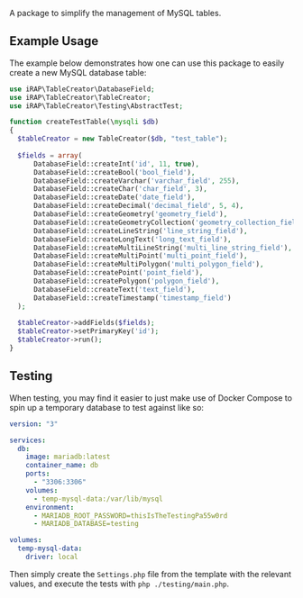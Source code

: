 A package to simplify the management of MySQL tables.

## Example Usage
The example below demonstrates how one can use this package to easily create a new MySQL database
table:

```php
use iRAP\TableCreator\DatabaseField;
use iRAP\TableCreator\TableCreator;
use iRAP\TableCreator\Testing\AbstractTest;

function createTestTable(\mysqli $db)
{
  $tableCreator = new TableCreator($db, "test_table");
          
  $fields = array(
      DatabaseField::createInt('id', 11, true),
      DatabaseField::createBool('bool_field'),
      DatabaseField::createVarchar('varchar_field', 255),
      DatabaseField::createChar('char_field', 3),
      DatabaseField::createDate('date_field'),
      DatabaseField::createDecimal('decimal_field', 5, 4),
      DatabaseField::createGeometry('geometry_field'),
      DatabaseField::createGeometryCollection('geometry_collection_field'),
      DatabaseField::createLineString('line_string_field'),
      DatabaseField::createLongText('long_text_field'),
      DatabaseField::createMultiLineString('multi_line_string_field'),
      DatabaseField::createMultiPoint('multi_point_field'),
      DatabaseField::createMultiPolygon('multi_polygon_field'),
      DatabaseField::createPoint('point_field'),
      DatabaseField::createPolygon('polygon_field'),
      DatabaseField::createText('text_field'),
      DatabaseField::createTimestamp('timestamp_field')
  );
  
  $tableCreator->addFields($fields);
  $tableCreator->setPrimaryKey('id');
  $tableCreator->run();
}
```


## Testing

When testing, you may find it easier to just make use of Docker Compose to spin up a temporary 
database to test against like so:

```yaml
version: "3"

services:
  db:
    image: mariadb:latest
    container_name: db
    ports:
      - "3306:3306"
    volumes:
      - temp-mysql-data:/var/lib/mysql
    environment:
      - MARIADB_ROOT_PASSWORD=thisIsTheTestingPa55w0rd
      - MARIADB_DATABASE=testing

volumes:
  temp-mysql-data:
    driver: local
```

Then simply create the `Settings.php` file from the template with the relevant values, and execute
the tests with `php ./testing/main.php`.